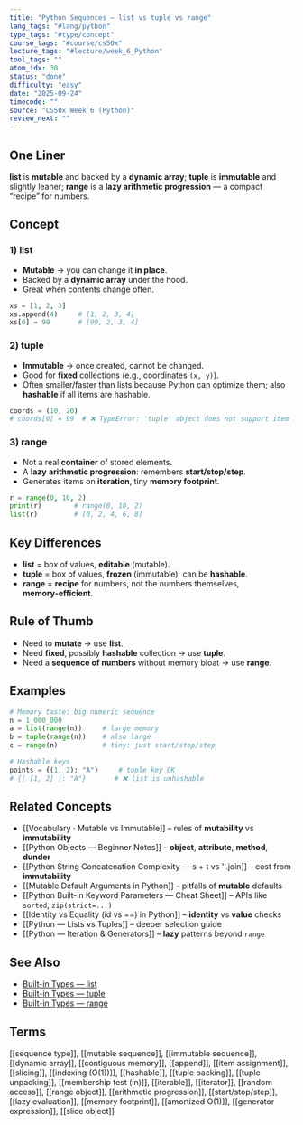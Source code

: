 ```yaml
---
title: "Python Sequences — list vs tuple vs range"
lang_tags: "#lang/python"
type_tags: "#type/concept"
course_tags: "#course/cs50x"
lecture_tags: "#lecture/week_6_Python"
tool_tags: ""
atom_idx: 30
status: "done"
difficulty: "easy"
date: "2025-09-24"
timecode: ""
source: "CS50x Week 6 (Python)"
review_next: ""
---
```


## One Liner
**list** is **mutable** and backed by a **dynamic array**; **tuple** is **immutable** and slightly leaner; **range** is a **lazy arithmetic progression** — a compact “recipe” for numbers.

## Concept
### 1) list
- **Mutable** → you can change it **in place**.
- Backed by a **dynamic array** under the hood.
- Great when contents change often.

```python
xs = [1, 2, 3]
xs.append(4)     # [1, 2, 3, 4]
xs[0] = 99       # [99, 2, 3, 4]
```

### 2) tuple
- **Immutable** → once created, cannot be changed.
- Good for **fixed** collections (e.g., coordinates `(x, y)`).
- Often smaller/faster than lists because Python can optimize them; also **hashable** if all items are hashable.

```python
coords = (10, 20)
# coords[0] = 99  # ❌ TypeError: 'tuple' object does not support item assignment
```

### 3) range
- Not a real **container** of stored elements.
- A **lazy** **arithmetic progression**: remembers **start/stop/step**.
- Generates items on **iteration**, tiny **memory footprint**.

```python
r = range(0, 10, 2)
print(r)        # range(0, 10, 2)
list(r)         # [0, 2, 4, 6, 8]
```

## Key Differences
- **list** = box of values, **editable** (mutable).
- **tuple** = box of values, **frozen** (immutable), can be **hashable**.
- **range** = **recipe** for numbers, not the numbers themselves, **memory‑efficient**.

## Rule of Thumb
- Need to **mutate** → use **list**.
- Need **fixed**, possibly **hashable** collection → use **tuple**.
- Need a **sequence of numbers** without memory bloat → use **range**.

## Examples 
```python
# Memory taste: big numeric sequence
n = 1_000_000
a = list(range(n))     # large memory
b = tuple(range(n))    # also large
c = range(n)           # tiny: just start/stop/step
```

```python
# Hashable keys
points = {(1, 2): "A"}     # tuple key OK
# {( [1, 2] ): "A"}       # ❌ list is unhashable
```

## Related Concepts
- [[Vocabulary · Mutable vs Immutable]] – rules of **mutability** vs **immutability**
- [[Python Objects — Beginner Notes]] – **object**, **attribute**, **method**, **dunder**
- [[Python String Concatenation Complexity — s + t vs ''.join]] – cost from **immutability**
- [[Mutable Default Arguments in Python]] – pitfalls of **mutable** defaults
- [[Python Built-in Keyword Parameters — Cheat Sheet]] – APIs like `sorted`, `zip(strict=...)`
- [[Identity vs Equality (id vs ==) in Python]] – **identity** vs **value** checks
- [[Python — Lists vs Tuples]] – deeper selection guide
- [[Python — Iteration & Generators]] – **lazy** patterns beyond `range`

## See Also
- [Built-in Types — list](https://docs.python.org/3/library/stdtypes.html#list)
- [Built-in Types — tuple](https://docs.python.org/3/library/stdtypes.html#tuple)
- [Built-in Types — range](https://docs.python.org/3/library/stdtypes.html#range)

## Terms 
[[sequence type]], [[mutable sequence]], [[immutable sequence]], [[dynamic array]], [[contiguous memory]], [[append]], [[item assignment]], [[slicing]], [[indexing (O(1))]], [[hashable]], [[tuple packing]], [[tuple unpacking]], [[membership test (in)]], [[iterable]], [[iterator]], [[random access]], [[range object]], [[arithmetic progression]], [[start/stop/step]], [[lazy evaluation]], [[memory footprint]], [[amortized O(1)]], [[generator expression]], [[slice object]]